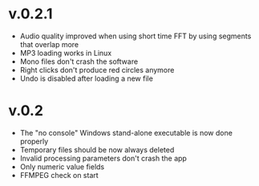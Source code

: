 # v.0.2.1
- Audio quality improved when using short time FFT by using segments that overlap more
- MP3 loading works in Linux
- Mono files don't crash the software
- Right clicks don't produce red circles anymore
- Undo is disabled after loading a new file

# v.0.2
- The "no console" Windows stand-alone executable is now done properly
- Temporary files should be now always deleted
- Invalid processing parameters don't crash the app
- Only numeric value fields
- FFMPEG check on start
